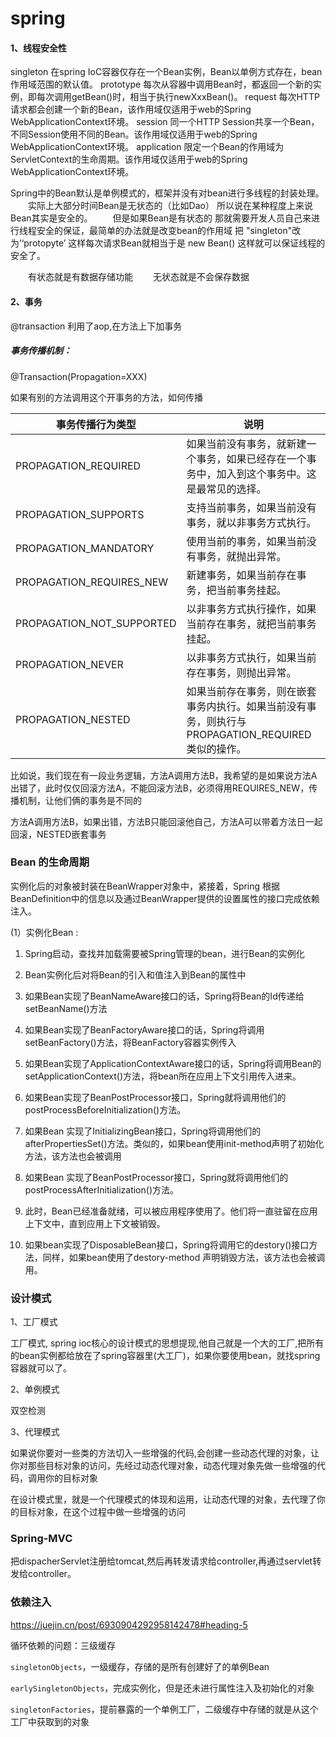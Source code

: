 # spring

#### 1、线程安全性

singleton	在spring IoC容器仅存在一个Bean实例，Bean以单例方式存在，bean作用域范围的默认值。
prototype	每次从容器中调用Bean时，都返回一个新的实例，即每次调用getBean()时，相当于执行newXxxBean()。
request	每次HTTP请求都会创建一个新的Bean，该作用域仅适用于web的Spring WebApplicationContext环境。
session	同一个HTTP Session共享一个Bean，不同Session使用不同的Bean。该作用域仅适用于web的Spring WebApplicationContext环境。
application	限定一个Bean的作用域为ServletContext的生命周期。该作用域仅适用于web的Spring WebApplicationContext环境。

Spring中的Bean默认是单例模式的，框架并没有对bean进行多线程的封装处理。
　　实际上大部分时间Bean是无状态的（比如Dao） 所以说在某种程度上来说Bean其实是安全的。
　　但是如果Bean是有状态的 那就需要开发人员自己来进行线程安全的保证，最简单的办法就是改变bean的作用域 把 "singleton"改为’‘protopyte’ 这样每次请求Bean就相当于是 new Bean() 这样就可以保证线程的安全了。

　　有状态就是有数据存储功能
　　无状态就是不会保存数据

#### 2、事务

@transaction  利用了aop,在方法上下加事务

##### 事务传播机制：

@Transaction(Propagation=XXX)

如果有别的方法调用这个开事务的方法，如何传播

| **事务传播行为类型**      | 说明                                                         |
| ------------------------- | ------------------------------------------------------------ |
| PROPAGATION_REQUIRED      | 如果当前没有事务，就新建一个事务，如果已经存在一个事务中，加入到这个事务中。这是最常见的选择。 |
| PROPAGATION_SUPPORTS      | 支持当前事务，如果当前没有事务，就以非事务方式执行。         |
| PROPAGATION_MANDATORY     | 使用当前的事务，如果当前没有事务，就抛出异常。               |
| PROPAGATION_REQUIRES_NEW  | 新建事务，如果当前存在事务，把当前事务挂起。                 |
| PROPAGATION_NOT_SUPPORTED | 以非事务方式执行操作，如果当前存在事务，就把当前事务挂起。   |
| PROPAGATION_NEVER         | 以非事务方式执行，如果当前存在事务，则抛出异常。             |
| PROPAGATION_NESTED        | 如果当前存在事务，则在嵌套事务内执行。如果当前没有事务，则执行与PROPAGATION_REQUIRED类似的操作。 |

比如说，我们现在有一段业务逻辑，方法A调用方法B，我希望的是如果说方法A出错了，此时仅仅回滚方法A，不能回滚方法B，必须得用REQUIRES_NEW，传播机制，让他们俩的事务是不同的

方法A调用方法B，如果出错，方法B只能回滚他自己，方法A可以带着方法日一起回滚，NESTED嵌套事务

### **Bean 的生命周期**

实例化后的对象被封装在BeanWrapper对象中，紧接着，Spring 根据BeanDefinition中的信息以及通过BeanWrapper提供的设置属性的接口完成依赖注入。

(1）实例化Bean :

1. Spring启动，查找并加载需要被Spring管理的bean，进行Bean的实例化 

2. Bean实例化后对将Bean的引入和值注入到Bean的属性中

   

3. 如果Bean实现了BeanNameAware接口的话，Spring将Bean的Id传递给setBeanName()方法

4. 如果Bean实现了BeanFactoryAware接口的话，Spring将调用setBeanFactory()方法，将BeanFactory容器实例传入

5. 如果Bean实现了ApplicationContextAware接口的话，Spring将调用Bean的setApplicationContext()方法，将bean所在应用上下文引用传入进来。

   

6. 如果Bean实现了BeanPostProcessor接口，Spring就将调用他们的postProcessBeforeInitialization()方法。

7. 如果Bean 实现了InitializingBean接口，Spring将调用他们的afterPropertiesSet()方法。类似的，如果bean使用init-method声明了初始化方法，该方法也会被调用

8. 如果Bean 实现了BeanPostProcessor接口，Spring就将调用他们的postProcessAfterInitialization()方法。

   

9. 此时，Bean已经准备就绪，可以被应用程序使用了。他们将一直驻留在应用上下文中，直到应用上下文被销毁。

10. 如果bean实现了DisposableBean接口，Spring将调用它的destory()接口方法，同样，如果bean使用了destory-method 声明销毁方法，该方法也会被调用。

### 设计模式

1、工厂模式

工厂模式, spring ioc核心的设计模式的思想提现,他自己就是一个大的工厂,把所有的bean实例都给放在了spring容器里(大工厂)，如果你要使用bean，就找spring 容器就可以了。

2、单例模式

双空检测

3、代理模式

如果说你要对一些类的方法切入一些增强的代码,会创建一些动态代理的对象，让你对那些目标对象的访问，先经过动态代理对象，动态代理对象先做一些增强的代码，调用你的目标对象

在设计模式里，就是一个代理模式的体现和运用，让动态代理的对象，去代理了你的目标对象，在这个过程中做一些增强的访问

### Spring-MVC

把dispacherServlet注册给tomcat,然后再转发请求给controller,再通过servlet转发给controller。

### 依赖注入

https://juejin.cn/post/6930904292958142478#heading-5

循环依赖的问题：三级缓存

`singletonObjects`，一级缓存，存储的是所有创建好了的单例Bean

`earlySingletonObjects`，完成实例化，但是还未进行属性注入及初始化的对象

`singletonFactories`，提前暴露的一个单例工厂，二级缓存中存储的就是从这个工厂中获取到的对象






